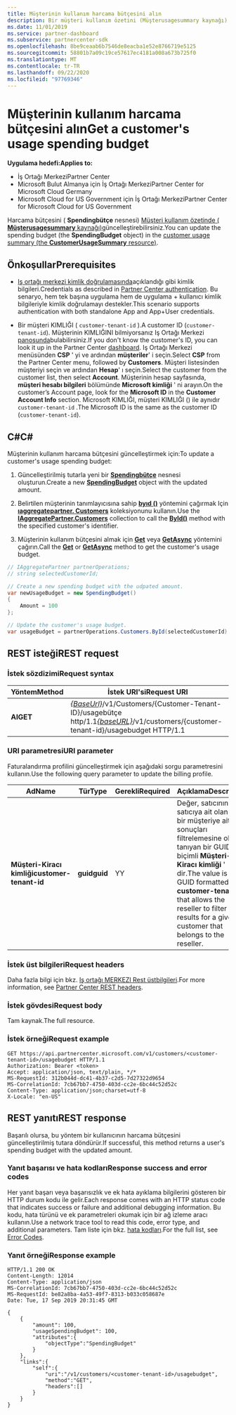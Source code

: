 ```yaml
---
title: Müşterinin kullanım harcama bütçesini alın
description: Bir müşteri kullanım özetini (Müşterusagesummary kaynağı) güncelleştirmek için bir harcama bütçesi (Spendingbütçe nesnesi) kullanabilirsiniz.
ms.date: 11/01/2019
ms.service: partner-dashboard
ms.subservice: partnercenter-sdk
ms.openlocfilehash: 8be9ceaab6b7546de8eacba1e52e8766719e5125
ms.sourcegitcommit: 58801b7a09c19ce57617ec4181a008a673b725f0
ms.translationtype: MT
ms.contentlocale: tr-TR
ms.lasthandoff: 09/22/2020
ms.locfileid: "97769346"
---
```

# <a name="get-a-customers-usage-spending-budget"></a><span data-ttu-id="664e4-103">Müşterinin kullanım harcama bütçesini alın</span><span class="sxs-lookup"><span data-stu-id="664e4-103">Get a customer's usage spending budget</span></span>

<span data-ttu-id="664e4-104">**Uygulama hedefi:**</span><span class="sxs-lookup"><span data-stu-id="664e4-104">**Applies to:**</span></span>

- <span data-ttu-id="664e4-105">İş Ortağı Merkezi</span><span class="sxs-lookup"><span data-stu-id="664e4-105">Partner Center</span></span>
- <span data-ttu-id="664e4-106">Microsoft Bulut Almanya için İş Ortağı Merkezi</span><span class="sxs-lookup"><span data-stu-id="664e4-106">Partner Center for Microsoft Cloud Germany</span></span>
- <span data-ttu-id="664e4-107">Microsoft Cloud for US Government için İş Ortağı Merkezi</span><span class="sxs-lookup"><span data-stu-id="664e4-107">Partner Center for Microsoft Cloud for US Government</span></span>

<span data-ttu-id="664e4-108">Harcama bütçesini ( **Spendingbütçe** nesnesi) [Müşteri kullanım özetinde ( **Müşterusagesummary** kaynağı)](customer-usage-resources.md#customerusagesummary)güncelleştirebilirsiniz.</span><span class="sxs-lookup"><span data-stu-id="664e4-108">You can update the spending budget (the **SpendingBudget** object) in the [customer usage summary (the **CustomerUsageSummary** resource)](customer-usage-resources.md#customerusagesummary).</span></span>

## <a name="prerequisites"></a><span data-ttu-id="664e4-109">Önkoşullar</span><span class="sxs-lookup"><span data-stu-id="664e4-109">Prerequisites</span></span>

- <span data-ttu-id="664e4-110">[Iş ortağı merkezi kimlik doğrulamasında](partner-center-authentication.md)açıklandığı gibi kimlik bilgileri.</span><span class="sxs-lookup"><span data-stu-id="664e4-110">Credentials as described in [Partner Center authentication](partner-center-authentication.md).</span></span> <span data-ttu-id="664e4-111">Bu senaryo, hem tek başına uygulama hem de uygulama + kullanıcı kimlik bilgileriyle kimlik doğrulamayı destekler.</span><span class="sxs-lookup"><span data-stu-id="664e4-111">This scenario supports authentication with both standalone App and App+User credentials.</span></span>

- <span data-ttu-id="664e4-112">Bir müşteri KIMLIĞI ( `customer-tenant-id` ).</span><span class="sxs-lookup"><span data-stu-id="664e4-112">A customer ID (`customer-tenant-id`).</span></span> <span data-ttu-id="664e4-113">Müşterinin KIMLIĞINI bilmiyorsanız Iş Ortağı Merkezi [panosunda](https://partner.microsoft.com/dashboard)bulabilirsiniz.</span><span class="sxs-lookup"><span data-stu-id="664e4-113">If you don't know the customer's ID, you can look it up in the Partner Center [dashboard](https://partner.microsoft.com/dashboard).</span></span> <span data-ttu-id="664e4-114">Iş Ortağı Merkezi menüsünden **CSP** ' yi ve ardından **müşteriler**' i seçin.</span><span class="sxs-lookup"><span data-stu-id="664e4-114">Select **CSP** from the Partner Center menu, followed by **Customers**.</span></span> <span data-ttu-id="664e4-115">Müşteri listesinden müşteriyi seçin ve ardından **Hesap**' ı seçin.</span><span class="sxs-lookup"><span data-stu-id="664e4-115">Select the customer from the customer list, then select **Account**.</span></span> <span data-ttu-id="664e4-116">Müşterinin hesap sayfasında, **müşteri hesabı bilgileri** bölümünde **Microsoft kimliği** ' ni arayın.</span><span class="sxs-lookup"><span data-stu-id="664e4-116">On the customer’s Account page, look for the **Microsoft ID** in the **Customer Account Info** section.</span></span> <span data-ttu-id="664e4-117">Microsoft KIMLIĞI, müşteri KIMLIĞI () ile aynıdır `customer-tenant-id` .</span><span class="sxs-lookup"><span data-stu-id="664e4-117">The Microsoft ID is the same as the customer ID  (`customer-tenant-id`).</span></span>

## <a name="c"></a><span data-ttu-id="664e4-118">C\#</span><span class="sxs-lookup"><span data-stu-id="664e4-118">C\#</span></span>

<span data-ttu-id="664e4-119">Müşterinin kullanım harcama bütçesini güncelleştirmek için:</span><span class="sxs-lookup"><span data-stu-id="664e4-119">To update a customer's usage spending budget:</span></span>

1. <span data-ttu-id="664e4-120">Güncelleştirilmiş tutarla yeni bir [**Spendingbütçe**](/dotnet/api/microsoft.store.partnercenter.models.usage.spendingbudget) nesnesi oluşturun.</span><span class="sxs-lookup"><span data-stu-id="664e4-120">Create a new [**SpendingBudget**](/dotnet/api/microsoft.store.partnercenter.models.usage.spendingbudget) object with the updated amount.</span></span>

2. <span data-ttu-id="664e4-121">Belirtilen müşterinin tanımlayıcısına sahip [**byıd ()**](/dotnet/api/microsoft.store.partnercenter.customers.icustomercollection.byid) yöntemini çağırmak Için [**ıaggregatepartner. Customers**](/dotnet/api/microsoft.store.partnercenter.customers.icustomercollection) koleksiyonunu kullanın.</span><span class="sxs-lookup"><span data-stu-id="664e4-121">Use the [**IAggregatePartner.Customers**](/dotnet/api/microsoft.store.partnercenter.customers.icustomercollection) collection to call the [**ById()**](/dotnet/api/microsoft.store.partnercenter.customers.icustomercollection.byid) method with the specified customer's identifier.</span></span>

3. <span data-ttu-id="664e4-122">Müşterinin kullanım bütçesini almak için [**Get**](/dotnet/api/microsoft.store.partnercenter.subscribedskus.icustomersubscribedskucollection.get) veya [**GetAsync**](/dotnet/api/microsoft.store.partnercenter.subscribedskus.icustomersubscribedskucollection.getasync) yöntemini çağırın.</span><span class="sxs-lookup"><span data-stu-id="664e4-122">Call the [**Get**](/dotnet/api/microsoft.store.partnercenter.subscribedskus.icustomersubscribedskucollection.get) or [**GetAsync**](/dotnet/api/microsoft.store.partnercenter.subscribedskus.icustomersubscribedskucollection.getasync) method to get the customer's usage budget.</span></span>

``` csharp
// IAggregatePartner partnerOperations;
// string selectedCustomerId;

// Create a new spending budget with the udpated amount.
var newUsageBudget = new SpendingBudget()
{
    Amount = 100
};

// Update the customer's usage budget.
var usageBudget = partnerOperations.Customers.ById(selectedCustomerId).UsageBudget.Get();
```

## <a name="rest-request"></a><span data-ttu-id="664e4-123">REST isteği</span><span class="sxs-lookup"><span data-stu-id="664e4-123">REST request</span></span>

### <a name="request-syntax"></a><span data-ttu-id="664e4-124">İstek sözdizimi</span><span class="sxs-lookup"><span data-stu-id="664e4-124">Request syntax</span></span>

| <span data-ttu-id="664e4-125">Yöntem</span><span class="sxs-lookup"><span data-stu-id="664e4-125">Method</span></span>    | <span data-ttu-id="664e4-126">İstek URI'si</span><span class="sxs-lookup"><span data-stu-id="664e4-126">Request URI</span></span>                                                                                             |
|-----------|---------------------------------------------------------------------------------------------------------|
| <span data-ttu-id="664e4-127">**Al**</span><span class="sxs-lookup"><span data-stu-id="664e4-127">**GET**</span></span> | <span data-ttu-id="664e4-128">[*{BaseUrl}*](partner-center-rest-urls.md)/v1/Customers/{Customer-Tenant-ID}/usagebütçe http/1.1</span><span class="sxs-lookup"><span data-stu-id="664e4-128">[*{baseURL}*](partner-center-rest-urls.md)/v1/customers/{customer-tenant-id}/usagebudget  HTTP/1.1</span></span> |

### <a name="uri-parameter"></a><span data-ttu-id="664e4-129">URI parametresi</span><span class="sxs-lookup"><span data-stu-id="664e4-129">URI parameter</span></span>

<span data-ttu-id="664e4-130">Faturalandırma profilini güncelleştirmek için aşağıdaki sorgu parametresini kullanın.</span><span class="sxs-lookup"><span data-stu-id="664e4-130">Use the following query parameter to update the billing profile.</span></span>

| <span data-ttu-id="664e4-131">Ad</span><span class="sxs-lookup"><span data-stu-id="664e4-131">Name</span></span>                   | <span data-ttu-id="664e4-132">Tür</span><span class="sxs-lookup"><span data-stu-id="664e4-132">Type</span></span>     | <span data-ttu-id="664e4-133">Gerekli</span><span class="sxs-lookup"><span data-stu-id="664e4-133">Required</span></span> | <span data-ttu-id="664e4-134">Açıklama</span><span class="sxs-lookup"><span data-stu-id="664e4-134">Description</span></span>                                                                                                                                            |
|------------------------|----------|----------|--------------------------------------------------------------------------------------------------------------------------------------------------------|
| <span data-ttu-id="664e4-135">**Müşteri-Kiracı kimliği**</span><span class="sxs-lookup"><span data-stu-id="664e4-135">**customer-tenant-id**</span></span> | <span data-ttu-id="664e4-136">**guid**</span><span class="sxs-lookup"><span data-stu-id="664e4-136">**guid**</span></span> | <span data-ttu-id="664e4-137">Y</span><span class="sxs-lookup"><span data-stu-id="664e4-137">Y</span></span>        | <span data-ttu-id="664e4-138">Değer, satıcının satıcıya ait olan belirli bir müşteriye ait sonuçları filtrelemesine olanak tanıyan bir GUID biçimli **Müşteri-Kiracı kimliği** ' dir.</span><span class="sxs-lookup"><span data-stu-id="664e4-138">The value is a GUID formatted **customer-tenant-id** that allows the reseller to filter the results for a given customer that belongs to the reseller.</span></span> |

### <a name="request-headers"></a><span data-ttu-id="664e4-139">İstek üst bilgileri</span><span class="sxs-lookup"><span data-stu-id="664e4-139">Request headers</span></span>

<span data-ttu-id="664e4-140">Daha fazla bilgi için bkz. [Iş ortağı MERKEZI Rest üstbilgileri](headers.md).</span><span class="sxs-lookup"><span data-stu-id="664e4-140">For more information, see [Partner Center REST headers](headers.md).</span></span>

### <a name="request-body"></a><span data-ttu-id="664e4-141">İstek gövdesi</span><span class="sxs-lookup"><span data-stu-id="664e4-141">Request body</span></span>

<span data-ttu-id="664e4-142">Tam kaynak.</span><span class="sxs-lookup"><span data-stu-id="664e4-142">The full resource.</span></span>

### <a name="request-example"></a><span data-ttu-id="664e4-143">İstek örneği</span><span class="sxs-lookup"><span data-stu-id="664e4-143">Request example</span></span>

```http
GET https://api.partnercenter.microsoft.com/v1/customers/<customer-tenant-id>/usagebudget HTTP/1.1
Authorization: Bearer <token>
Accept: application/json, text/plain, */*
MS-RequestId: 312b044d-dc41-4b37-c2d5-7d27322d9654
MS-CorrelationId: 7cb67bb7-4750-403d-cc2e-6bc44c52d52c
Content-Type: application/json;charset=utf-8
X-Locale: "en-US"
```

## <a name="rest-response"></a><span data-ttu-id="664e4-144">REST yanıtı</span><span class="sxs-lookup"><span data-stu-id="664e4-144">REST response</span></span>

<span data-ttu-id="664e4-145">Başarılı olursa, bu yöntem bir kullanıcının harcama bütçesini güncelleştirilmiş tutara döndürür.</span><span class="sxs-lookup"><span data-stu-id="664e4-145">If successful, this method returns a user's spending budget with the updated amount.</span></span>

### <a name="response-success-and-error-codes"></a><span data-ttu-id="664e4-146">Yanıt başarısı ve hata kodları</span><span class="sxs-lookup"><span data-stu-id="664e4-146">Response success and error codes</span></span>

<span data-ttu-id="664e4-147">Her yanıt başarı veya başarısızlık ve ek hata ayıklama bilgilerini gösteren bir HTTP durum kodu ile gelir.</span><span class="sxs-lookup"><span data-stu-id="664e4-147">Each response comes with an HTTP status code that indicates success or failure and additional debugging information.</span></span> <span data-ttu-id="664e4-148">Bu kodu, hata türünü ve ek parametreleri okumak için bir ağ izleme aracı kullanın.</span><span class="sxs-lookup"><span data-stu-id="664e4-148">Use a network trace tool to read this code, error type, and additional parameters.</span></span> <span data-ttu-id="664e4-149">Tam liste için bkz. [hata kodları](error-codes.md).</span><span class="sxs-lookup"><span data-stu-id="664e4-149">For the full list, see [Error Codes](error-codes.md).</span></span>

### <a name="response-example"></a><span data-ttu-id="664e4-150">Yanıt örneği</span><span class="sxs-lookup"><span data-stu-id="664e4-150">Response example</span></span>

```http
HTTP/1.1 200 OK
Content-Length: 12014
Content-Type: application/json
MS-CorrelationId: 7cb67bb7-4750-403d-cc2e-6bc44c52d52c
MS-RequestId: be82a8ba-4a53-49f7-8313-b033c058687e
Date: Tue, 17 Sep 2019 20:31:45 GMT

{
    {
        "amount": 100,
        "usageSpendingBudget": 100,
        "attributes":{
            "objectType":"SpendingBudget"
        }
    },
    "links":{
        "self":{
            "uri":"/v1/customers/<customer-tenant-id>/usagebudget",
            "method":"GET",
            "headers":[]
        }
    }
}
```

